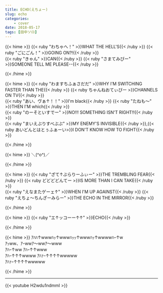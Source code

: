 ```yaml
---
title: ECHO(えちょー)
slug: echo
categories:
    - cover
date: 2018-05-17
tags: [田中ソロ]
---
```


{{< hime >}}
{{< ruby "わちゃへ！" >}}WHAT THE HELL'S{{< /ruby >}} {{< ruby "ごにごん！" >}}GOING ON?!{{< /ruby >}}  
{{< ruby "きゃん" >}}CAN{{< /ruby >}} {{< ruby "さまてみぴー" >}}SOMEONE TELL ME PLEASE--{{< /ruby >}}  

{{< /hime >}}

{{< hime >}}
{{< ruby "わますちふぁさだだ" >}}WHY I'M SWITCHING FASTER THAN THE{{< /ruby >}} {{< ruby ちゃんねおてぃびー >}}CHANNELS ON TV{{< /ruby >}}  
{{< ruby "あい、ヴぁ↑！！"  >}}I'm black{{< /ruby >}} {{< ruby "たねも〜" >}}THEN I'M which{{< /ruby >}}  
{{< ruby "のーそといすでー" >}}NO!!! SOMETHING ISN'T RIGHT!!{{< /ruby >}}  
{{< ruby "まいえぶりすべぶぶ" >}}MY ENEMY'S INVISIBLE{{< /ruby >}},{{< ruby あいどんとはとぅふぁーい>}}I DON'T KNOW HOW TO FIGHT{{< /ruby >}}  

{{< /hime >}}

{{< hime >}}
＼(^o^)／  

{{< /hime >}}

{{< hime >}}
{{< ruby "ざて↑ぶらりーふぃー" >}}THE TREMBLING FEAR{{< /ruby >}} {{< ruby どどどどんてー >}}IS MORE THAN I CAN TAKE{{< /ruby >}}  
{{< ruby "えなまたゲーェ↑" >}}WHEN I'M UP AGAINST{{< /ruby >}} {{< ruby "えちょ〜ちんざーみらー" >}}THE ECHO IN THE MIRROR{{< /ruby >}}  

{{< /hime >}}

{{< hime >}}
{{< ruby "エ↑ッコーー↑↑" >}}ECHO{{< /ruby >}}  

{{< /hime >}}

{{< hime >}}
ｱﾊﾊ↑wwwﾊｯ↑wwwﾊｯｯ↑wwwﾊｯ↑wwwwﾊｰ↑w  
ｱｯww、ｱｰwwｱ〜wwｱ〜www  
ｱﾊｰ↑ww ｱﾊｰ↑↑www  
ｱﾊｰ↑↑↑wwww ｱﾊｧｰ↑↑↑↑wwwww  
ｱﾊｧｰ↑↑↑↑wwwww  

{{< /hime >}}

---

{{< youtube H2wdu1ndmmI >}}

